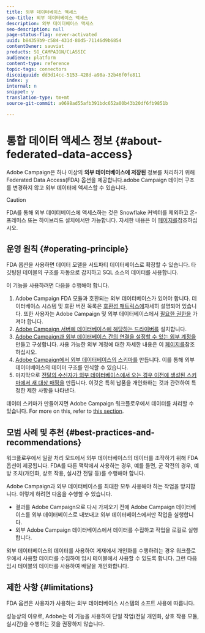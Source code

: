 ```yaml
---
title: 외부 데이터베이스 액세스
seo-title: 외부 데이터베이스 액세스
description: 외부 데이터베이스 액세스
seo-description: null
page-status-flag: never-activated
uuid: b84359b9-c584-431d-80d5-71146d9b6854
contentOwner: sauviat
products: SG_CAMPAIGN/CLASSIC
audience: platform
content-type: reference
topic-tags: connectors
discoiquuid: dd3d14cc-5153-428d-a98a-32b46f0fe811
index: y
internal: n
snippet: y
translation-type: tm+mt
source-git-commit: a0698ad55afb391bdc652a00b43b20df6fb9851b

---
```



# 통합 데이터 액세스 정보 {#about-federated-data-access}

Adobe Campaign은 하나 이상의 **외부 데이터베이스에 저장된** 정보를 처리하기 위해 Federated Data Access(FDA) 옵션을 제공합니다.adobe Campaign 데이터 구조를 변경하지 않고 외부 데이터에 액세스할 수 있습니다.

>[!CAUTION]
>
>FDA를 통해 외부 데이터베이스에 액세스하는 것은 Snowflake 커넥터를 제외하고 온-프레미스 또는 하이브리드 설치에서만 가능합니다. 자세한 내용은 이 [페이지를](https://helpx.adobe.com/campaign/kb/acc-on-prem-vs-hosted.html)참조하십시오.

## 운영 원칙 {#operating-principle}

FDA 옵션을 사용하면 데이터 모델을 서드파티 데이터베이스로 확장할 수 있습니다. 타깃팅된 테이블의 구조를 자동으로 감지하고 SQL 소스의 데이터를 사용합니다.


이 기능을 사용하려면 다음을 수행해야 합니다.

1. Adobe Campaign FDA 모듈과 호환되는 외부 데이터베이스가 있어야 합니다. 데이터베이스 시스템 및 호환 버전 목록은 [호환성 매트릭스에](https://helpx.adobe.com/campaign/kb/compatibility-matrix.html)자세히 설명되어 있습니다. 또한 사용자는 Adobe Campaign 및 외부 데이터베이스에서 [필요한 권한을](#remote-database-access-rights) 가져야 합니다.
1. [Adobe Campaign 서버에 데이터베이스에 해당하는 드라이버를](#specific-configurations-by-database-type) 설치합니다.
1. [Adobe Campaign과 외부 데이터베이스 간의 연결을 설정할 수 있는 외부 계정을](#connecting-to-the-database) 만들고 구성합니다. 사용 가능한 외부 계정에 대한 자세한 내용은 이 [페이지를](../../platform/using/external-accounts.md)참조하십시오.
1. [Adobe Campaign에서 외부 데이터베이스의 스키마를](#creating-the-data-schema) 만듭니다. 이를 통해 외부 데이터베이스의 데이터 구조를 인식할 수 있습니다.
1. 마지막으로 [전달의 수신자가 외부 데이터베이스에서 오는 경우 이전에 생성된 스키마에서 새 대상 매핑을](#defining-data-mapping) 만듭니다. 이것은 특히 납품을 개인화하는 것과 관련하여 특정한 제한 사항을 나타낸다.

데이터 스키마가 만들어지면 Adobe Campaign 워크플로우에서 데이터를 처리할 수 있습니다. For more on this, refer to [this section](../../workflow/using/executing-a-workflow.md#architecture).

## 모범 사례 및 추천 {#best-practices-and-recommendations}

워크플로우에서 일괄 처리 모드에서 외부 데이터베이스의 데이터를 조작하기 위해 FDA 옵션이 제공됩니다. FDA를 다른 맥락에서 사용하는 경우, 예를 들면, 군 작전의 경우, 예방 조치(개인화, 상호 작용, 실시간 전달 등)를 수행해야 합니다.

Adobe Campaign과 외부 데이터베이스를 최대한 모두 사용해야 하는 작업을 방지합니다. 이렇게 하려면 다음을 수행할 수 있습니다.

* 결과를 Adobe Campaign으로 다시 가져오기 전에 Adobe Campaign 데이터베이스를 외부 데이터베이스로 내보내고 외부 데이터베이스에서만 작업을 실행합니다.
* 외부 Adobe Campaign 데이터베이스에서 데이터를 수집하고 작업을 로컬로 실행합니다.

외부 데이터베이스의 데이터를 사용하여 게재에서 개인화를 수행하려는 경우 워크플로우에서 사용할 데이터를 수집하여 임시 테이블에서 사용할 수 있도록 합니다. 그런 다음 임시 테이블의 데이터를 사용하여 배달을 개인화합니다.

## 제한 사항 {#limitations}

FDA 옵션은 사용자가 사용하는 외부 데이터베이스 시스템의 소프트 사용에 따릅니다.

성능상의 이유로, Adobe는 이 기능을 사용하여 단일 작업(전달 개인화, 상호 작용 모듈, 실시간)을 수행하는 것을 권장하지 않습니다.
